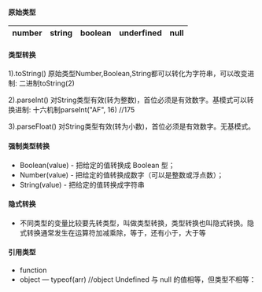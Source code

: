 #### 原始类型  
|number|string|boolean|underfined|null|
| ---- | ---- | ---- | ----| ---- |

#### 类型转换
1).toString()	原始类型Number,Boolean,String都可以转化为字符串，可以改变进制: 二进制toString(2)  

2).parseInt()	对String类型有效(转为整数)，首位必须是有效数字。基模式可以转换进制: 十六机制parseInt("AF", 16) //175

3).parseFloat()	对String类型有效(转为小数)，首位必须是有效数字。无基模式。

#### 强制类型转换
+ Boolean(value) - 把给定的值转换成 Boolean 型；  
+ Number(value) - 把给定的值转换成数字（可以是整数或浮点数）；  
+ String(value) - 把给定的值转换成字符串  

#### 隐式转换
+ 不同类型的变量比较要先转类型，叫做类型转换，类型转换也叫隐式转换。隐式转换通常发生在运算符加减乘除，等于，还有小于，大于等

#### 引用类型
+ function  
+ object — typeof(arr) //object	Undefined 与 null 的值相等，但类型不相等：